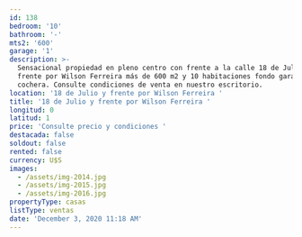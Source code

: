 ```yaml
---
id: 138
bedroom: '10'
bathroom: '-'
mts2: '600'
garage: '1'
description: >-
  Sensacional propiedad en pleno centro con frente a la calle 18 de Julio y
  frente por Wilson Ferreira más de 600 m2 y 10 habitaciones fondo garaje
  cochera. Consulte condiciones de venta en nuestro escritorio.
location: '18 de Julio y frente por Wilson Ferreira '
title: '18 de Julio y frente por Wilson Ferreira '
longitud: 0
latitud: 1
price: 'Consulte precio y condiciones '
destacada: false
soldout: false
rented: false
currency: U$S
images:
  - /assets/img-2014.jpg
  - /assets/img-2015.jpg
  - /assets/img-2016.jpg
propertyType: casas
listType: ventas
date: 'December 3, 2020 11:18 AM'
---
```


